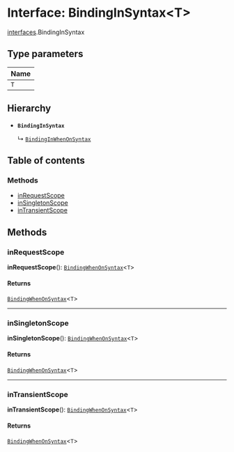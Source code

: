 # Interface: BindingInSyntax\<T>

[interfaces](/en/auto-docs/fixed-layout-editor/modules/interfaces.md).BindingInSyntax

## Type parameters

| Name |
| :------ |
| `T` |

## Hierarchy

* **`BindingInSyntax`**

  ↳ [`BindingInWhenOnSyntax`](/en/auto-docs/fixed-layout-editor/interfaces/interfaces.BindingInWhenOnSyntax.md)

## Table of contents

### Methods

* [inRequestScope](/en/auto-docs/fixed-layout-editor/interfaces/interfaces.BindingInSyntax.md#inrequestscope)
* [inSingletonScope](/en/auto-docs/fixed-layout-editor/interfaces/interfaces.BindingInSyntax.md#insingletonscope)
* [inTransientScope](/en/auto-docs/fixed-layout-editor/interfaces/interfaces.BindingInSyntax.md#intransientscope)

## Methods

### inRequestScope

**inRequestScope**(): [`BindingWhenOnSyntax`](/en/auto-docs/fixed-layout-editor/interfaces/interfaces.BindingWhenOnSyntax.md)<`T`>

#### Returns

[`BindingWhenOnSyntax`](/en/auto-docs/fixed-layout-editor/interfaces/interfaces.BindingWhenOnSyntax.md)<`T`>

***

### inSingletonScope

**inSingletonScope**(): [`BindingWhenOnSyntax`](/en/auto-docs/fixed-layout-editor/interfaces/interfaces.BindingWhenOnSyntax.md)<`T`>

#### Returns

[`BindingWhenOnSyntax`](/en/auto-docs/fixed-layout-editor/interfaces/interfaces.BindingWhenOnSyntax.md)<`T`>

***

### inTransientScope

**inTransientScope**(): [`BindingWhenOnSyntax`](/en/auto-docs/fixed-layout-editor/interfaces/interfaces.BindingWhenOnSyntax.md)<`T`>

#### Returns

[`BindingWhenOnSyntax`](/en/auto-docs/fixed-layout-editor/interfaces/interfaces.BindingWhenOnSyntax.md)<`T`>
